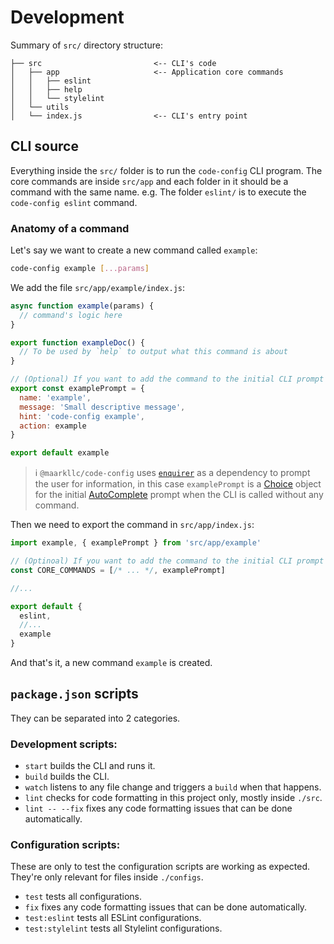 # Development

Summary of `src/` directory structure:

```
├── src                         <-- CLI's code
│   ├── app                     <-- Application core commands
│   │   ├── eslint
│   │   ├── help
│   │   └── stylelint
│   └── utils
│   └── index.js                <-- CLI's entry point
```

## CLI source

Everything inside the `src/` folder is to run the `code-config` CLI program. The core commands are inside `src/app` and each folder in it should be a command with the same name. e.g. The folder `eslint/` is to execute the `code-config eslint` command.

### Anatomy of a command

Let's say we want to create a new command called `example`:

```bash
code-config example [...params]
```

We add the file `src/app/example/index.js`:

```javascript
async function example(params) {
  // command's logic here
}

export function exampleDoc() {
  // To be used by `help` to output what this command is about
}

// (Optional) If you want to add the command to the initial CLI prompt
export const examplePrompt = {
  name: 'example',
  message: 'Small descriptive message',
  hint: 'code-config example',
  action: example
}

export default example
```

> ℹ️ `@maarkllc/code-config` uses [`enquirer`][enquirer] as a dependency to prompt the user for information, in this case `examplePrompt` is a [Choice] object for the initial [AutoComplete] prompt when the CLI is called without any command.

Then we need to export the command in `src/app/index.js`:

```javascript
import example, { examplePrompt } from 'src/app/example'

// (Optinoal) If you want to add the command to the initial CLI prompt
const CORE_COMMANDS = [/* ... */, examplePrompt]

//...

export default {
  eslint,
  //...
  example
}
```

And that's it, a new command `example` is created.

## `package.json` scripts

They can be separated into 2 categories.

### Development scripts:

* `start` builds the CLI and runs it.
* `build` builds the CLI.
* `watch` listens to any file change and triggers a `build` when that happens.
* `lint` checks for code formatting in this project only, mostly inside `./src`.
* `lint -- --fix` fixes any code formatting issues that can be done automatically.

### Configuration scripts:

These are only to test the configuration scripts are working as expected. They're only relevant for files inside `./configs`.

* `test` tests all configurations.
* `fix` fixes any code formatting issues that can be done automatically.
* `test:eslint` tests all ESLint configurations.
* `test:stylelint` tests all Stylelint configurations.

[enquirer]: https://www.npmjs.com/package/enquirer
[Choice]: https://github.com/enquirer/enquirer#defining-choices
[AutoComplete]: https://github.com/enquirer/enquirer#autocomplete-prompt
